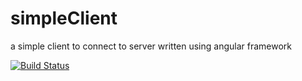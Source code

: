 # simpleClient
a simple client to connect to server written using angular framework

[![Build Status](https://travis-ci.com/g-bibek/simpleClient.svg?branch=master)](https://travis-ci.com/g-bibek/simpleClient)
